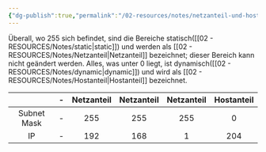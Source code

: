 ```yaml
---
{"dg-publish":true,"permalink":"/02-resources/notes/netzanteil-und-hostanteil/","tags":["netzwerk/ip","netzwerk/subnet-mask","netzwerk/network-portion","netzwerk/host"],"noteIcon":"","updated":"2024-07-29T15:12:40.000+02:00"}
---
```


Überall, wo 255 sich befindet, sind die Bereiche statisch([[02 - RESOURCES/Notes/static\|static]]) und werden als [[02 - RESOURCES/Notes/Netzanteil\|Netzanteil]] bezeichnet; dieser Bereich kann nicht geändert werden. Alles, was unter 0 liegt, ist dynamisch([[02 - RESOURCES/Notes/dynamic\|dynamic]]) und wird als [[02 - RESOURCES/Notes/Hostanteil\|Hostanteil]] bezeichnet.

|             | -   | Netzanteil | Netzanteil | Netzanteil | Hostanteil |
| :---------: | --- | :--------: | :--------: | :--------: | :--------: |
| Subnet Mask | -   |    255     |    255     |    255     |     0      |
|     IP      | -   |    192     |    168     |     1      |    204     |
